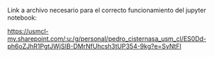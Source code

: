 Link a archivo necesario para el correcto funcionamiento del jupyter notebook:

https://usmcl-my.sharepoint.com/:u:/g/personal/pedro_cisternasa_usm_cl/ES0Dd-ph6oZJhR1PgtJWjSIB-DMrNfUhcsh3tUP354-9kg?e=SyNtFl
